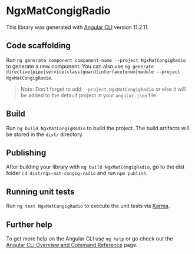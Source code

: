 # NgxMatCongigRadio

This library was generated with [Angular CLI](https://github.com/angular/angular-cli) version 11.2.11.

## Code scaffolding

Run `ng generate component component-name --project NgxMatCongigRadio` to generate a new component. You can also use `ng generate directive|pipe|service|class|guard|interface|enum|module --project NgxMatCongigRadio`.
> Note: Don't forget to add `--project NgxMatCongigRadio` or else it will be added to the default project in your `angular.json` file. 

## Build

Run `ng build NgxMatCongigRadio` to build the project. The build artifacts will be stored in the `dist/` directory.

## Publishing

After building your library with `ng build NgxMatCongigRadio`, go to the dist folder `cd dist/ngx-mat-congig-radio` and run `npm publish`.

## Running unit tests

Run `ng test NgxMatCongigRadio` to execute the unit tests via [Karma](https://karma-runner.github.io).

## Further help

To get more help on the Angular CLI use `ng help` or go check out the [Angular CLI Overview and Command Reference](https://angular.io/cli) page.
